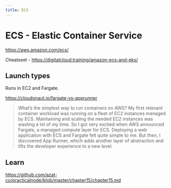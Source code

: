 ```yaml
---
title: ECS
---
```


# ECS - Elastic Container Service

https://aws.amazon.com/ecs/

Cheatseet - https://digitalcloud.training/amazon-ecs-and-eks/

## Launch types

Runs in EC2 and Fargate.

https://cloudonaut.io/fargate-vs-apprunner

> What’s the simplest way to run containers on AWS? My first relevant container workload was running on a fleet of EC2 instances managed by ECS. Maintaining and scaling the needed EC2 instances was wasting a lot of my time. So I got very excited when AWS announced Fargate, a managed compute layer for ECS. Deploying a web application with ECS and Fargate felt quite simple to me. But then, I discovered App Runner, which adds another layer of abstraction and lifts the developer experience to a new level.

## Learn

https://github.com/azat-co/practicalnode/blob/master/chapter15/chapter15.md
